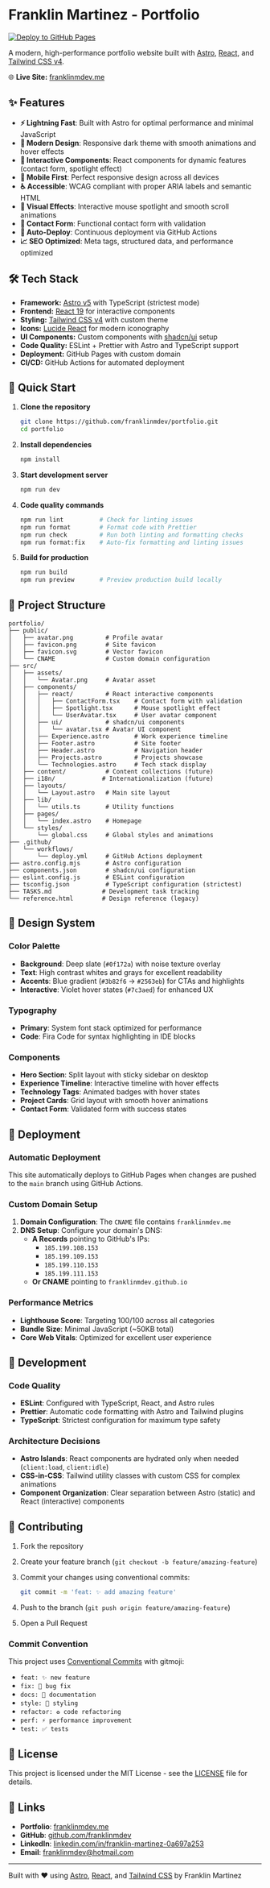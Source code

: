 # Franklin Martinez - Portfolio

[![Deploy to GitHub Pages](https://github.com/franklinmdev/portfolio/actions/workflows/deploy.yml/badge.svg)](https://github.com/franklinmdev/portfolio/actions/workflows/deploy.yml)

A modern, high-performance portfolio website built with [Astro](https://astro.build/), [React](https://react.dev/), and [Tailwind CSS v4](https://tailwindcss.com/).

🌐 **Live Site:** [franklinmdev.me](https://franklinmdev.me)

## ✨ Features

- **⚡ Lightning Fast**: Built with Astro for optimal performance and minimal JavaScript
- **🎨 Modern Design**: Responsive dark theme with smooth animations and hover effects
- **🔧 Interactive Components**: React components for dynamic features (contact form, spotlight effect)
- **📱 Mobile First**: Perfect responsive design across all devices
- **♿ Accessible**: WCAG compliant with proper ARIA labels and semantic HTML
- **🌟 Visual Effects**: Interactive mouse spotlight and smooth scroll animations
- **📧 Contact Form**: Functional contact form with validation
- **🚀 Auto-Deploy**: Continuous deployment via GitHub Actions
- **📈 SEO Optimized**: Meta tags, structured data, and performance optimized

## 🛠️ Tech Stack

- **Framework:** [Astro v5](https://astro.build/) with TypeScript (strictest mode)
- **Frontend:** [React 19](https://react.dev/) for interactive components
- **Styling:** [Tailwind CSS v4](https://tailwindcss.com/) with custom theme
- **Icons:** [Lucide React](https://lucide.dev/) for modern iconography
- **UI Components:** Custom components with [shadcn/ui](https://ui.shadcn.com/) setup
- **Code Quality:** ESLint + Prettier with Astro and TypeScript support
- **Deployment:** GitHub Pages with custom domain
- **CI/CD:** GitHub Actions for automated deployment

## 🚀 Quick Start

1. **Clone the repository**

   ```bash
   git clone https://github.com/franklinmdev/portfolio.git
   cd portfolio
   ```

2. **Install dependencies**

   ```bash
   npm install
   ```

3. **Start development server**

   ```bash
   npm run dev
   ```

4. **Code quality commands**

   ```bash
   npm run lint          # Check for linting issues
   npm run format        # Format code with Prettier
   npm run check         # Run both linting and formatting checks
   npm run format:fix    # Auto-fix formatting and linting issues
   ```

5. **Build for production**

   ```bash
   npm run build
   npm run preview       # Preview production build locally
   ```

## 📁 Project Structure

```text
portfolio/
├── public/
│   ├── avatar.png         # Profile avatar
│   ├── favicon.png        # Site favicon
│   ├── favicon.svg        # Vector favicon
│   └── CNAME              # Custom domain configuration
├── src/
│   ├── assets/
│   │   └── Avatar.png     # Avatar asset
│   ├── components/
│   │   ├── react/         # React interactive components
│   │   │   ├── ContactForm.tsx    # Contact form with validation
│   │   │   ├── Spotlight.tsx      # Mouse spotlight effect
│   │   │   └── UserAvatar.tsx     # User avatar component
│   │   ├── ui/            # shadcn/ui components
│   │   │   └── avatar.tsx # Avatar UI component
│   │   ├── Experience.astro       # Work experience timeline
│   │   ├── Footer.astro           # Site footer
│   │   ├── Header.astro           # Navigation header
│   │   ├── Projects.astro         # Projects showcase
│   │   └── Technologies.astro     # Tech stack display
│   ├── content/           # Content collections (future)
│   ├── i18n/             # Internationalization (future)
│   ├── layouts/
│   │   └── Layout.astro   # Main site layout
│   ├── lib/
│   │   └── utils.ts       # Utility functions
│   ├── pages/
│   │   └── index.astro    # Homepage
│   └── styles/
│       └── global.css     # Global styles and animations
├── .github/
│   └── workflows/
│       └── deploy.yml     # GitHub Actions deployment
├── astro.config.mjs       # Astro configuration
├── components.json        # shadcn/ui configuration
├── eslint.config.js       # ESLint configuration
├── tsconfig.json          # TypeScript configuration (strictest)
├── TASKS.md              # Development task tracking
└── reference.html        # Design reference (legacy)
```

## 🎨 Design System

### Color Palette

- **Background**: Deep slate (`#0f172a`) with noise texture overlay
- **Text**: High contrast whites and grays for excellent readability
- **Accents**: Blue gradient (`#3b82f6` → `#2563eb`) for CTAs and highlights
- **Interactive**: Violet hover states (`#7c3aed`) for enhanced UX

### Typography

- **Primary**: System font stack optimized for performance
- **Code**: Fira Code for syntax highlighting in IDE blocks

### Components

- **Hero Section**: Split layout with sticky sidebar on desktop
- **Experience Timeline**: Interactive timeline with hover effects
- **Technology Tags**: Animated badges with hover states
- **Project Cards**: Grid layout with smooth hover animations
- **Contact Form**: Validated form with success states

## 🚀 Deployment

### Automatic Deployment

This site automatically deploys to GitHub Pages when changes are pushed to the `main` branch using GitHub Actions.

### Custom Domain Setup

1. **Domain Configuration**: The `CNAME` file contains `franklinmdev.me`
2. **DNS Setup**: Configure your domain's DNS:
   - **A Records** pointing to GitHub's IPs:
     - `185.199.108.153`
     - `185.199.109.153`
     - `185.199.110.153`
     - `185.199.111.153`
   - **Or CNAME** pointing to `franklinmdev.github.io`

### Performance Metrics

- **Lighthouse Score**: Targeting 100/100 across all categories
- **Bundle Size**: Minimal JavaScript (~50KB total)
- **Core Web Vitals**: Optimized for excellent user experience

## 🔧 Development

### Code Quality

- **ESLint**: Configured with TypeScript, React, and Astro rules
- **Prettier**: Automatic code formatting with Astro and Tailwind plugins
- **TypeScript**: Strictest configuration for maximum type safety

### Architecture Decisions

- **Astro Islands**: React components are hydrated only when needed (`client:load`, `client:idle`)
- **CSS-in-CSS**: Tailwind utility classes with custom CSS for complex animations
- **Component Organization**: Clear separation between Astro (static) and React (interactive) components

## 🤝 Contributing

1. Fork the repository
2. Create your feature branch (`git checkout -b feature/amazing-feature`)
3. Commit your changes using conventional commits:

   ```bash
   git commit -m 'feat: ✨ add amazing feature'
   ```

4. Push to the branch (`git push origin feature/amazing-feature`)
5. Open a Pull Request

### Commit Convention

This project uses [Conventional Commits](https://www.conventionalcommits.org/) with gitmoji:

- `feat: ✨ new feature`
- `fix: 🐛 bug fix`
- `docs: 📝 documentation`
- `style: 💄 styling`
- `refactor: ♻️ code refactoring`
- `perf: ⚡️ performance improvement`
- `test: ✅ tests`

## 📝 License

This project is licensed under the MIT License - see the [LICENSE](LICENSE) file for details.

## 🔗 Links

- **Portfolio**: [franklinmdev.me](https://franklinmdev.me)
- **GitHub**: [github.com/franklinmdev](https://github.com/franklinmdev)
- **LinkedIn**: [linkedin.com/in/franklin-martinez-0a697a253](https://www.linkedin.com/in/franklin-martinez-0a697a253/)
- **Email**: [franklinmdev@hotmail.com](mailto:franklinmdev@hotmail.com)

---

Built with ❤️ using [Astro](https://astro.build/), [React](https://react.dev/), and [Tailwind CSS](https://tailwindcss.com/) by Franklin Martinez
